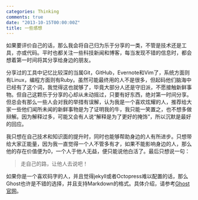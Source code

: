 ```yaml
---
categories: Thinking
comments: true
date: "2013-10-15T00:00:00Z"
title: 一些感想
---
```

如果要评价自己的话，那么我会将自己归为乐于分享的一类，不管是技术还是工具，亦或代码。平时也都关注一些科技新闻和博客，每当发现不错的信息时，都会想着第一时间将其分享给身边的朋友。

分享过的工具中记忆比较深的当属Git，GitHub，Evernote和Vim了，系统方面则有Linux，编程方面则有Ruby。虽然可能最终用的人不是很多，但起码他们脑海中已经有了这个词，我觉得这也就够了，毕竟大部分人还是守旧派，不愿接触新鲜事物。但自己这颗乐于分享的心却从未动摇过，只要有好东西，绝对第一时间分享。但总会有那么一些人会对我的举措有误解，认为我是一个喜欢炫耀的人，推荐给大家一些他们闻所未闻的新鲜事物是为了证明我的牛，我只能一笑置之，也不想多做辩解。因为解释过多，可能又会有人说“解释是为了更好的掩饰”，所以沉默是最好的回应。

<!--more-->

我只想在自己技术和知识面的提升时，同时也能够帮助身边的人有所进步。只想带给大家正能量，因为我一直觉得一个人不管多有才，如果不能影响身边的人，那么他的存在价值便为0，一个人于他人无益，便只能说他白活了。最后只想说一句：

>走自己的路，让他人去说吧！

如果你是一个喜欢码字的人，并且觉得jekyll或者Octopress难以配置的话，那么Ghost也许是不错的选择，并且支持Markdown的格式。具体介绍，请参考[Ghost官网](http://ghost.org/)。
